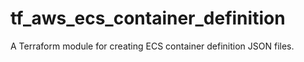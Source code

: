 # tf_aws_ecs_container_definition
A Terraform module for creating ECS container definition JSON files.
